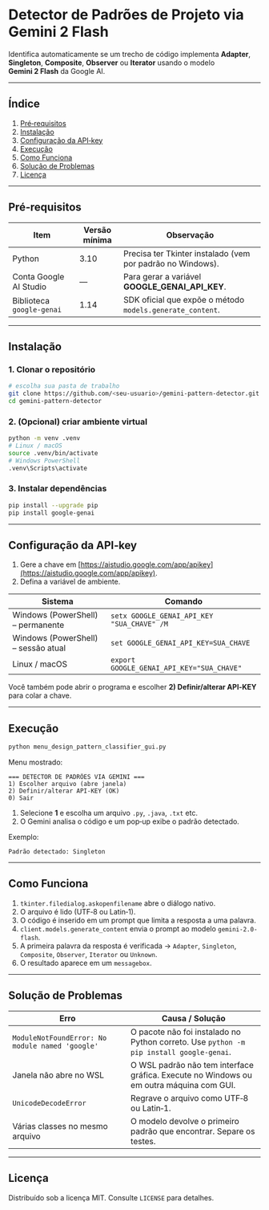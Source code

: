 # Detector de Padrões de Projeto via Gemini 2 Flash

Identifica automaticamente se um trecho de código implementa **Adapter**, **Singleton**, **Composite**, **Observer** ou **Iterator** usando o modelo **Gemini 2 Flash** da Google AI.

---

## Índice

1. [Pré‑requisitos](#pré-requisitos)
2. [Instalação](#instalação)
3. [Configuração da API‑key](#configuração-da-api-key)
4. [Execução](#execução)
5. [Como Funciona](#como-funciona)
6. [Solução de Problemas](#solucao-de-problemas)
7. [Licença](#licença)

---

## Pré‑requisitos

| Item                      | Versão mínima | Observação                                                 |
| ------------------------- | ------------- | ---------------------------------------------------------- |
| Python                    | 3.10          | Precisa ter Tkinter instalado (vem por padrão no Windows). |
| Conta Google AI Studio    | —             | Para gerar a variável **GOOGLE\_GENAI\_API\_KEY**.         |
| Biblioteca `google‑genai` | 1.14          | SDK oficial que expõe o método `models.generate_content`.  |

---

## Instalação

### 1. Clonar o repositório

```bash
# escolha sua pasta de trabalho
git clone https://github.com/<seu-usuario>/gemini-pattern-detector.git
cd gemini-pattern-detector
```

### 2. (Opcional) criar ambiente virtual

```bash
python -m venv .venv
# Linux / macOS
source .venv/bin/activate
# Windows PowerShell
.venv\Scripts\activate
```

### 3. Instalar dependências

```bash
pip install --upgrade pip
pip install google-genai
```

---

## Configuração da API‑key

1. Gere a chave em [https://aistudio.google.com/app/apikey](https://aistudio.google.com/app/apikey).
2. Defina a variável de ambiente.

| Sistema                             | Comando                                    |
| ----------------------------------- | ------------------------------------------ |
| Windows (PowerShell) – permanente   | `setx GOOGLE_GENAI_API_KEY "SUA_CHAVE" /M` |
| Windows (PowerShell) – sessão atual | `set GOOGLE_GENAI_API_KEY=SUA_CHAVE`       |
| Linux / macOS                       | `export GOOGLE_GENAI_API_KEY="SUA_CHAVE"`  |

Você também pode abrir o programa e escolher **2) Definir/alterar API‑KEY** para colar a chave.

---

## Execução

```bash
python menu_design_pattern_classifier_gui.py
```

Menu mostrado:

```
=== DETECTOR DE PADRÕES VIA GEMINI ===
1) Escolher arquivo (abre janela)
2) Definir/alterar API-KEY (OK)
0) Sair
```

1. Selecione **1** e escolha um arquivo `.py`, `.java`, `.txt` etc.
2. O Gemini analisa o código e um pop‑up exibe o padrão detectado.

Exemplo:

```
Padrão detectado: Singleton
```

---

## Como Funciona

1. `tkinter.filedialog.askopenfilename` abre o diálogo nativo.
2. O arquivo é lido (UTF‑8 ou Latin‑1).
3. O código é inserido em um prompt que limita a resposta a uma palavra.
4. `client.models.generate_content` envia o prompt ao modelo `gemini-2.0-flash`.
5. A primeira palavra da resposta é verificada → `Adapter`, `Singleton`, `Composite`, `Observer`, `Iterator` ou `Unknown`.
6. O resultado aparece em um `messagebox`.

---

## Solução de Problemas

| Erro                                            | Causa / Solução                                                                         |
| ----------------------------------------------- | --------------------------------------------------------------------------------------- |
| `ModuleNotFoundError: No module named 'google'` | O pacote não foi instalado no Python correto. Use `python -m pip install google-genai`. |
| Janela não abre no WSL                          | O WSL padrão não tem interface gráfica. Execute no Windows ou em outra máquina com GUI. |
| `UnicodeDecodeError`                            | Regrave o arquivo como UTF‑8 ou Latin‑1.                                                |
| Várias classes no mesmo arquivo                 | O modelo devolve o primeiro padrão que encontrar. Separe os testes.                     |

---

## Licença

Distribuído sob a licença MIT. Consulte `LICENSE` para detalhes.
